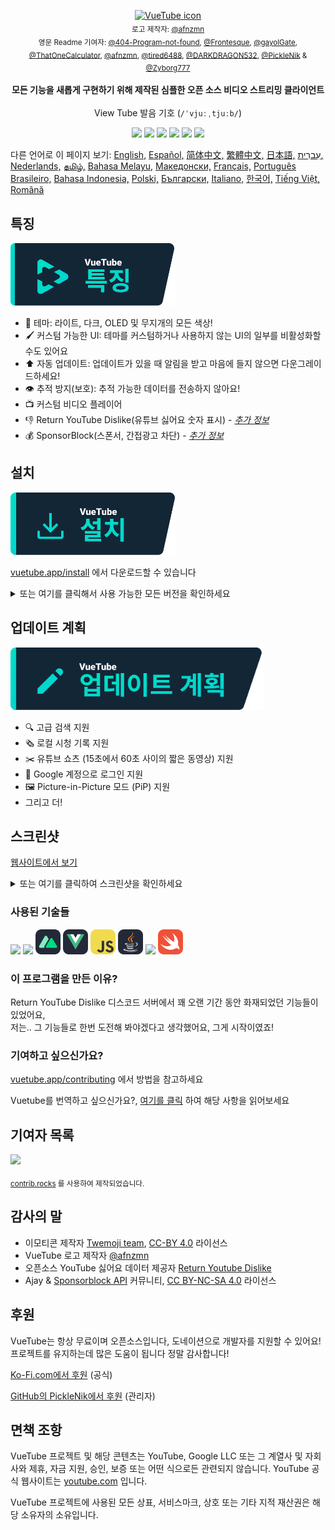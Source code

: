 <p align="center">
  <a href="https://vuetube.app/">
    <img src="https://cdn.discordapp.com/attachments/751596360108605500/980418672331988992/VueTube_Dark.svg" alt="VueTube icon" width="500"/>
  </a>
  </br>
  <sub>로고 제작자: <a href="https://github.com/afnzmn">@afnzmn</a></sub> </br>
  <sub>영문 Readme 기여자: <a href="https://github.com/404-Program-not-found">@404-Program-not-found</a>, <a href="https://github.com/Frontesque">@Frontesque</a>, <a href="https://github.com/gayolGate">@gayolGate</a>, <a href="https://github.com/ThatOneCalculator">@ThatOneCalculator</a>, <a href="https://github.com/afnzmn">@afnzmn</a>, <a href="https://github.com/tired6488">@tired6488</a>, <a href="https://github.com/DARKDRAGON532">@DARKDRAGON532</a>, <a href="https://github.com/PickleNik">@PickleNik</a> & <a href="https://github.com/Zyborg777">@Zyborg777</a></sub>
  </br>
  </br>
<strong>모든 기능을 새롭게 구현하기 위해 제작된 심플한 오픈 소스 비디오 스트리밍 클라이언트</strong>
</br>
</br>
View Tube 발음 기호 (<code>/ˈvjuːˌtjuːb/</code>)
</p>

<p align="center">
  <a href="https://github.com/VueTubeApp/VueTube/blob/main/LICENSE" alt="License"><img src="https://img.shields.io/github/license/VueTubeApp/VueTube"></img></a>
  <a href="https://github.com/VueTubeApp/VueTube/actions/workflows/ci.yml" alt="CI"><img src="https://github.com/VueTubeApp/VueTube/actions/workflows/ci.yml/badge.svg"></img></a>
  <a href="https://reddit.com/r/vuetube" alt="Reddit"><img src="https://img.shields.io/reddit/subreddit-subscribers/vuetube?label=r%2FVuetube&logo=reddit&logoColor=white"></img></a>
  <a href="https://t.me/VueTube" alt="Telegram"><img src="https://img.shields.io/endpoint?label=VueTube&url=https%3A%2F%2Ftelegram-badge-4mbpu8e0fit4.runkit.sh%2F%3Furl%3Dhttps%3A%2F%2Ft.me%2FVuetube"></img></a>
  <a href="https://discord.gg/7P8KJrdd5W" alt="Discord"><img src="https://img.shields.io/discord/946587366242533377?label=Discord&style=flat&logo=discord&logoColor=white"></img></a>
  <a href="https://twitter.com/VueTubeApp" alt="Twitter"><img src="https://img.shields.io/twitter/follow/VueTubeApp?label=Follow&style=flat&logo=twitter"></img></a>
</p>

다른 언어로 이 페이지 보기: [English,](readme.md) [Español,](readme.es.md) [简体中文,](readme.zh-hans.md) [繁體中文,](readme.zh-hant.md) [日本語,](readme.ja.md) [עִברִית,](readme.he.md) [Nederlands,](readme.nl.md) [தமிழ்,](readme.ta.md) [Bahasa Melayu,](readme.ms.md) [Македонски,](readme.mk.md) [Français,](readme.fr.md) [Português Brasileiro,](readme.pt-br.md) [Bahasa Indonesia,](readme.id.md) [Polski,](readme.pl.md) [Български,](readme.bg.md) [Italiano,](readme.it.md) [한국어,](readme.kr.md) [Tiếng Việt,](readme.vi.md) [Română](readme.ro.md)

## 특징

<img src="./resources/readme-kr/Features.kr.svg" alt="VueTube icon" height="100"/>

- 🎨 테마: 라이트, 다크, OLED 및 무지개의 모든 색상!
- 🖌️ 커스텀 가능한 UI: 테마를 커스텀하거나 사용하지 않는 UI의 일부를 비활성화할 수도 있어요
- ⬆️ 자동 업데이트: 업데이트가 있을 때 알림을 받고 마음에 들지 않으면 다운그레이드하세요!
- 👁️ 추적 방지(보호): 추적 가능한 데이터를 전송하지 않아요!
- 📺 커스텀 비디오 플레이어
- 👎 Return YouTube Dislike(유튜브 싫어요 숫자 표시) - [_추가 정보_](https://returnyoutubedislike.com)
- 💰 SponsorBlock(스폰서, 간접광고 차단) - [_추가 정보_](https://sponsor.ajay.app)

## 설치

<img src="./resources/readme-kr/Install.kr.svg" alt="VueTube icon" height="100"/>

[vuetube.app/install](https://www.vuetube.app/install) 에서 다운로드할 수 있습니다

<details>
  <summary>또는 여기를 클릭해서 사용 가능한 모든 버전을 확인하세요 </summary>
<br />

### 안드로이드

| <a href=https://nightly.link/VueTubeApp/VueTube/workflows/ci/main/android.zip><img id="im" width="200" src=./resources/getunstable.png></a> | <a href=https://github.com/VueTubeApp/VueTube/releases/download/0.3/VueTube-Canary-June-22-2022.apk><img id="im" width="200" src=./resources/getcanary.png></a> | <a href=https://vuetube.app/install><img id="im" width="200" src=./resources/getstable.png></a> |
| ------------------------------------------------------------------------------------------------------------------------------------------- | --------------------------------------------------------------------------------------------------------------------------------------------------------------- | ----------------------------------------------------------------------------------------------- |
| 상당히 불안정합니다, 하지만 더 많은 기능을 먼저 사용할 수 있습니다                                                                          | unstable(불안정) 버전보다 버그가 적습니다, 하지만 stable(안정) 버전보다 많은 기능을 사용할 수 있습니다                                                          | 아직 사용할 수 없습니다                                                                         |

### iOS

| <a href=https://nightly.link/VueTubeApp/VueTube/workflows/ci/main/iOS.zip><img id="im" width="200" src=./resources/getunstable.png></a> | <a href=https://cdn.discordapp.com/attachments/949908267855921163/972164558930198528/VueTube-Canary-May-6-2022.ipa><img id="im" width="200" src=./resources/getcanary.png></a> | <a href=https://vuetube.app/install><img id="im" width="200" src=./resources/getstable.png></a> |
| --------------------------------------------------------------------------------------------------------------------------------------- | ------------------------------------------------------------------------------------------------------------------------------------------------------------------------------ | ----------------------------------------------------------------------------------------------- |
| 상당히 불안정합니다, 하지만 더 많은 기능을 먼저 사용할 수 있습니다                                                                      | unstable(불안정) 버전보다 버그가 적습니다, 하지만 stable(안정) 버전보다 많은 기능을 사용할 수 있습니다                                                                         | 아직 사용할 수 없습니다                                                                         |

</details>

## 업데이트 계획

<img src="./resources/readme-kr/Plans.kr.svg" alt="VueTube icon" height="100"/>

- 🔍 고급 검색 지원
- 🗞️ 로컬 시청 기록 지원
- ✂️ 유튜브 쇼츠 (15초에서 60초 사이의 짧은 동영상) 지원
- 🧑 Google 계정으로 로그인 지원
- 🖼️ Picture-in-Picture 모드 (PiP) 지원
- 그리고 더!

## 스크린샷

[웹사이트에서 보기](https://www.vuetube.app/info/screenshots)

<details>
  <summary> 또는 여기를 클릭하여 스크린샷을 확인하세요 </summary>
<br />
  
<img src="https://vuetube.app/wtch.png" width="400">
<img src="https://vuetube.app/stng.png" width="400">
<img src="https://vuetube.app/srch.png" width="400">
     
</details>

### 사용된 기술들

<a href="https://capacitorjs.com/solution/vue"><img src="https://cdn.discordapp.com/attachments/953538236716814356/955694368742834176/Capacitator-Dark.svg" height=40/></a> <a href="https://vuetifyjs.com/"><img src="https://cdn.discordapp.com/attachments/810799100940255260/973719873467342908/Vuetify-Dark.svg" height=40/></a> <a href="https://nuxtjs.org/"><img src="https://github.com/tandpfun/skill-icons/raw/main/icons/NuxtJS-Dark.svg" height=40/></a> <a href="https://vuejs.org/"><img src="https://github.com/tandpfun/skill-icons/raw/main/icons/VueJS-Dark.svg" height=40/></a> <a href="https://javascript.com/"><img src="https://github.com/tandpfun/skill-icons/raw/main/icons/JavaScript.svg" height=40/></a> <a href="https://java.com/"><img src="https://github.com/tandpfun/skill-icons/raw/main/icons/Java-Dark.svg" height=40/></a> <a href="https://gradle.com/"><img src="https://cdn.discordapp.com/attachments/810799100940255260/955691550560636958/Gradle.svg" height=40/></a> <a href="https://developer.apple.com/swift/"><img src="https://github.com/tandpfun/skill-icons/raw/main/icons/Swift.svg" height=40/></a>

### 이 프로그램을 만든 이유?

Return YouTube Dislike 디스코드 서버에서 꽤 오랜 기간 동안 화재되었던 기능들이 있었어요,
</br>
저는.. 그 기능들로 한번 도전해 봐야겠다고 생각했어요, 그게 시작이였죠!

### 기여하고 싶으신가요?

[vuetube.app/contributing](https://www.vuetube.app/contributing) 에서 방법을 참고하세요

Vuetube를 번역하고 싶으신가요?, [여기를 클릭](/NUXT/plugins/languages) 하여 해당 사항을 읽어보세요

## 기여자 목록

<a href="https://github.com/VueTubeApp/VueTube/graphs/contributors">
  <img src="https://contrib.rocks/image?repo=VueTubeApp/VueTube" />
</a>

<sub>[contrib.rocks](https://contrib.rocks) 를 사용하여 제작되었습니다. </sub>

## 감사의 말

- 이모티콘 제작자 [Twemoji team](https://twemoji.twitter.com/), [CC-BY 4.0](https://creativecommons.org/licenses/by/4.0/) 라이선스
- VueTube 로고 제작자 [@afnzmn](https://github.com/afnzmn)
- 오픈소스 YouTube 싫어요 데이터 제공자 [Return Youtube Dislike](https://returnyoutubedislike.com)
- Ajay & [Sponsorblock API](https://sponsor.ajay.app) 커뮤니티, [CC BY-NC-SA 4.0](https://creativecommons.org/licenses/by-nc-sa/4.0/) 라이선스

## 후원

VueTube는 항상 무료이며 오픈소스입니다, 도네이션으로 개발자를 지원할 수 있어요!
</br>
프로젝트를 유지하는데 많은 도움이 됩니다 정말 감사합니다!

[Ko-Fi.com에서 후원](https://ko-fi.com/vuetube) (공식)

[GitHub의 PickleNik에서 후원](https://github.com/sponsors/PickleNik) (관리자)

## 면책 조항

VueTube 프로젝트 및 해당 콘텐츠는 YouTube, Google LLC 또는 그 계열사 및 자회사와 제휴, 자금 지원, 승인, 보증 또는 어떤 식으로든 관련되지 않습니다. YouTube 공식 웹사이트는 [youtube.com](https://www.youtube.com) 입니다.

VueTube 프로젝트에 사용된 모든 상표, 서비스마크, 상호 또는 기타 지적 재산권은 해당 소유자의 소유입니다.
